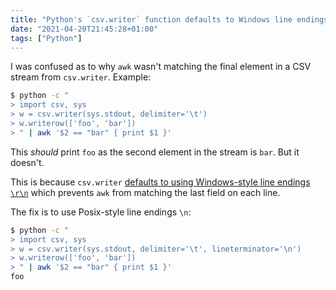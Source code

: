 ```yaml
---
title: "Python's `csv.writer` function defaults to Windows line endings"
date: "2021-04-20T21:45:28+01:00"
tags: ["Python"]
---
```


I was confused as to why `awk` wasn't matching the final element in a CSV
stream from `csv.writer`. Example:

```sh
$ python -c "
> import csv, sys
> w = csv.writer(sys.stdout, delimiter='\t')
> w.writerow(['foo', 'bar'])
> " | awk '$2 == "bar" { print $1 }'
```

This _should_ print `foo` as the second element in the stream is `bar`. But it
doesn't.

This is because `csv.writer` [defaults to using Windows-style line endings
`\r\n`](https://docs.python.org/3/library/csv.html#csv.Dialect.lineterminator)
which prevents `awk` from matching the last field on each line.

The fix is to use Posix-style line endings `\n`:

```sh
$ python -c "
> import csv, sys
> w = csv.writer(sys.stdout, delimiter='\t', lineterminator='\n')
> w.writerow(['foo', 'bar'])
> " | awk '$2 == "bar" { print $1 }'
foo
```

